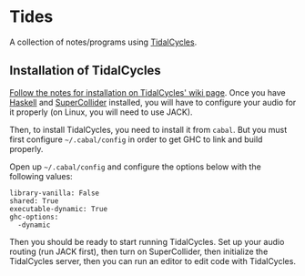 Tides
======


A collection of notes/programs using [TidalCycles](https://tidalcycles.org/index.php/Welcome).


## Installation of TidalCycles

[Follow the notes for installation on TidalCycles' wiki page](). Once you have [Haskell]() and [SuperCollider]() installed, you will have to configure your audio for it properly (on Linux, you will need to use JACK).

Then, to install TidalCycles, you need to install it from `cabal`. But you must first configure `~/.cabal/config` in order to get GHC to link and build properly.

Open up `~/.cabal/config` and configure the options below with the following values:
```
library-vanilla: False
shared: True
executable-dynamic: True
ghc-options:
  -dynamic
```

Then you should be ready to start running TidalCycles. Set up your audio routing (run JACK first), then turn on SuperCollider, then initialize the TidalCycles server, then you can run an editor to edit code with TidalCycles.
